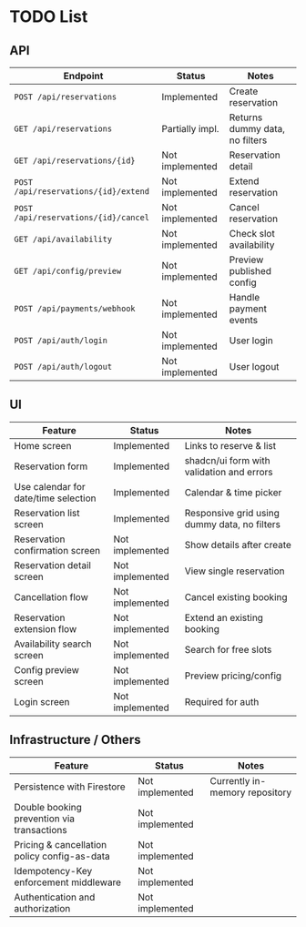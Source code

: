 # TODO List

## API

| Endpoint                             | Status          | Notes                          |
| ------------------------------------ | --------------- | ------------------------------ |
| `POST /api/reservations`             | Implemented     | Create reservation             |
| `GET /api/reservations`              | Partially impl. | Returns dummy data, no filters |
| `GET /api/reservations/{id}`         | Not implemented | Reservation detail             |
| `POST /api/reservations/{id}/extend` | Not implemented | Extend reservation             |
| `POST /api/reservations/{id}/cancel` | Not implemented | Cancel reservation             |
| `GET /api/availability`              | Not implemented | Check slot availability        |
| `GET /api/config/preview`            | Not implemented | Preview published config       |
| `POST /api/payments/webhook`         | Not implemented | Handle payment events          |
| `POST /api/auth/login`               | Not implemented | User login                     |
| `POST /api/auth/logout`              | Not implemented | User logout                    |

## UI

| Feature                              | Status          | Notes                                        |
| ------------------------------------ | --------------- | -------------------------------------------- |
| Home screen                          | Implemented     | Links to reserve & list                      |
| Reservation form                     | Implemented     | shadcn/ui form with validation and errors    |
| Use calendar for date/time selection | Implemented     | Calendar & time picker                       |
| Reservation list screen              | Implemented     | Responsive grid using dummy data, no filters |
| Reservation confirmation screen      | Not implemented | Show details after create                    |
| Reservation detail screen            | Not implemented | View single reservation                      |
| Cancellation flow                    | Not implemented | Cancel existing booking                      |
| Reservation extension flow           | Not implemented | Extend an existing booking                   |
| Availability search screen           | Not implemented | Search for free slots                        |
| Config preview screen                | Not implemented | Preview pricing/config                       |
| Login screen                         | Not implemented | Required for auth                            |

## Infrastructure / Others

| Feature                                      | Status          | Notes                          |
| -------------------------------------------- | --------------- | ------------------------------ |
| Persistence with Firestore                   | Not implemented | Currently in-memory repository |
| Double booking prevention via transactions   | Not implemented |                                |
| Pricing & cancellation policy config-as-data | Not implemented |                                |
| Idempotency-Key enforcement middleware       | Not implemented |                                |
| Authentication and authorization             | Not implemented |                                |
